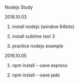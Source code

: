Nodejs Study

2016.10.03

1. install nodejs (window 64bits)

2. install sublime text 3

3. practice nodejs example

2016.10.05

1. npm install --save express

2. npm install --save jade
